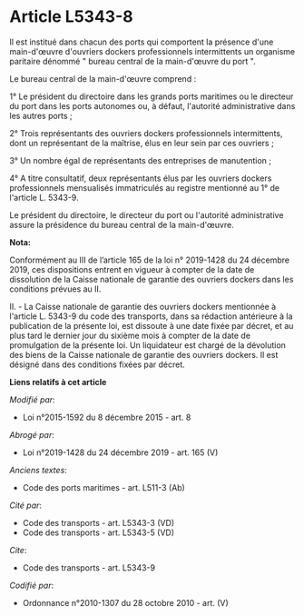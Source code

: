 # Article L5343-8

Il est institué dans chacun des ports         qui comportent la présence d'une main-d'œuvre d'ouvriers dockers professionnels
intermittents un organisme paritaire dénommé " bureau central de la main-d'œuvre du port ". 

Le bureau central de la main-d'œuvre comprend : 

1° Le président du directoire dans les grands ports maritimes ou le directeur du port dans les ports autonomes ou, à défaut,
l'autorité administrative dans les autres ports ; 

2° Trois représentants des ouvriers dockers professionnels intermittents, dont un représentant de la maîtrise, élus en leur
sein par ces ouvriers ; 

3° Un nombre égal de représentants des entreprises de manutention ; 

4° A titre consultatif, deux représentants élus par les ouvriers dockers professionnels mensualisés immatriculés au registre
mentionné au 1° de l'article L. 5343-9. 

Le président du directoire, le directeur du port ou l'autorité administrative assure la présidence du bureau central de la
main-d'œuvre.

**Nota:**

Conformément au III de l’article 165 de la loi n° 2019-1428 du 24 décembre 2019, ces dispositions entrent en vigueur à
compter de la date de dissolution de la Caisse nationale de garantie des ouvriers dockers dans les conditions prévues au II.

II. - La Caisse nationale de garantie des ouvriers dockers mentionnée à l'article L. 5343-9 du code des transports, dans sa
rédaction antérieure à la publication de la présente loi, est dissoute à une date fixée par décret, et au plus tard le
dernier jour du sixième mois à compter de la date de promulgation de la présente loi. Un liquidateur est chargé de la
dévolution des biens de la Caisse nationale de garantie des ouvriers dockers. Il est désigné dans des conditions fixées par
décret.

**Liens relatifs à cet article**

_Modifié par_:

  - Loi n°2015-1592 du 8 décembre 2015 - art. 8

_Abrogé par_:

  - Loi n°2019-1428 du 24 décembre 2019 - art. 165 (V)

_Anciens textes_:

  - Code des ports maritimes - art. L511-3 (Ab)

_Cité par_:

  - Code des transports - art. L5343-3 (VD)
  - Code des transports - art. L5343-5 (VD)

_Cite_:

  - Code des transports - art. L5343-9

_Codifié par_:

  - Ordonnance n°2010-1307 du 28 octobre 2010 - art. (V)
